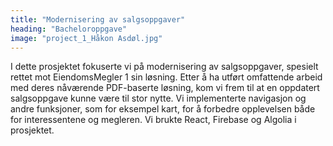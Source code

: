 ```yaml
---
title: "Modernisering av salgsoppgaver"
heading: "Bacheloroppgave"
image: "project_1_Håkon Asdøl.jpg"
---
```


I dette prosjektet fokuserte vi på modernisering av salgsoppgaver, spesielt rettet mot EiendomsMegler 1 sin løsning. Etter å ha utført omfattende arbeid med deres nåværende PDF-baserte løsning, kom vi frem til at en oppdatert salgsoppgave kunne være til stor nytte. Vi implementerte navigasjon og andre funksjoner, som for eksempel kart, for å forbedre opplevelsen både for interessentene og megleren. Vi brukte React, Firebase og Algolia i prosjektet.
